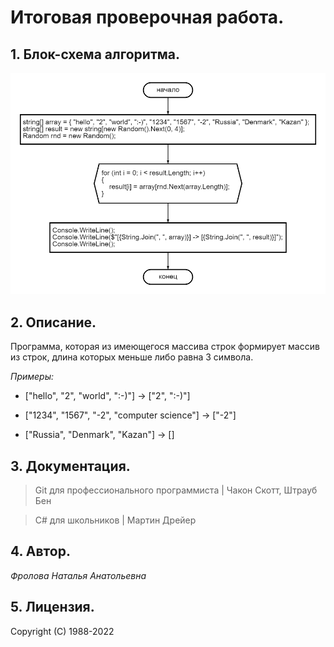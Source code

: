 # **Итоговая проверочная работа.**

## **1. Блок-схема алгоритма.**
![Блок-схема алгоритма](diagram.png)

## **2. Описание.**
Программа, которая из имеющегося массива строк формирует массив из строк, длина которых меньше либо равна 3 символа.

*Примеры:*   
* ["hello", "2", "world", ":-)"] -> ["2", ":-)"]

* ["1234", "1567", "-2", "computer science"] -> ["-2"]

* ["Russia", "Denmark", "Kazan"] -> []

## **3. Документация.**
>  Git для профессионального программиста | Чакон Скотт, Штрауб Бен

>  C# для школьников | Мартин Дрейер
## **4. Автор.**
_Фролова Наталья Анатольевна_

## **5. Лицензия.**
Copyright (C) 1988-2022